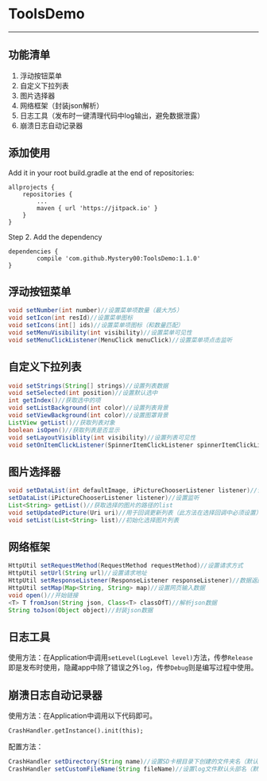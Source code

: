 # ToolsDemo

------------

## 功能清单
1. 浮动按钮菜单
2. 自定义下拉列表
3. 图片选择器
4. 网络框架（封装json解析）
5. 日志工具（发布时一键清理代码中log输出，避免数据泄露）
6. 崩溃日志自动记录器

## 添加使用
Add it in your root build.gradle at the end of repositories:

	allprojects {
		repositories {
			...
			maven { url 'https://jitpack.io' }
		}
	}
Step 2. Add the dependency

	dependencies {
	        compile 'com.github.Mystery00:ToolsDemo:1.1.0'
	}
## 浮动按钮菜单
```java
void setNumber(int number)//设置菜单项数量（最大为5）
void setIcon(int resId)//设置菜单图标
void setIcons(int[] ids)//设置菜单项图标（和数量匹配）
void setMenuVisibility(int visibility)//设置菜单可见性
void setMenuClickListener(MenuClick menuClick)//设置菜单项点击监听
```
## 自定义下拉列表
```java
void setStrings(String[] strings)//设置列表数据
void setSelected(int position)//设置默认选中
int getIndex()//获取选中的项
void setListBackground(int color)//设置列表背景
void setViewBackground(int color)//设置图罩背景
ListView getList()//获取列表对象
boolean isOpen()//获取列表是否显示
void setLayoutVisiblity(int visibility)//设置列表可见性
void setOnItemClickListener(SpinnerItemClickListener spinnerItemClickListener)//列表项点击监听
```
## 图片选择器
```java
void setDataList(int defaultImage, iPictureChooserListener listener)//设置监听并初始化图片选择按钮资源
setDataList(iPictureChooserListener listener)//设置监听
List<String> getList()//获取选择的图片的路径的list
void setUpdatedPicture(Uri uri)//用于回调更新列表（此方法在选择回调中必须设置）
void setList(List<String> list)//初始化选择图片列表
```
## 网络框架
```java
HttpUtil setRequestMethod(RequestMethod requestMethod)//设置请求方式
HttpUtil setUrl(String url)//设置请求地址
HttpUtil setResponseListener(ResponseListener responseListener)//数据返回监听
HttpUtil setMap(Map<String, String> map)//设置网页输入数据
void open()//开始链接
<T> T fromJson(String json, Class<T> classOfT)//解析json数据
String toJson(Object object)//封装json数据
```
## 日志工具
使用方法：在Application中调用`setLevel(LogLevel level)`方法，传参`Release`即是发布时使用，隐藏app中除了错误之外`log`，传参`Debug`则是编写过程中使用。
## 崩溃日志自动记录器
使用方法：在Application中调用以下代码即可。

    CrashHandler.getInstance().init(this);
配置方法：
```java
CrashHandler setDirectory(String name)//设置SD卡根目录下创建的文件夹名（默认log）
CrashHandler setCustomFileName(String fileName)//设置log文件默认头部名（默认crash）
```
